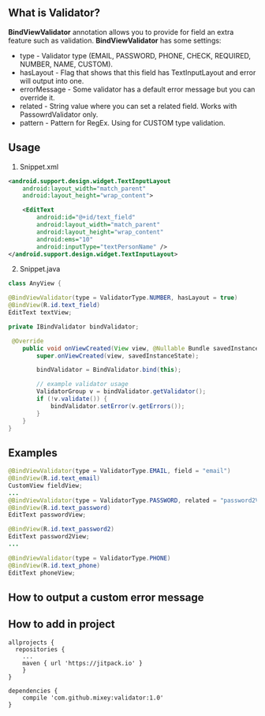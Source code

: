 ## What is Validator? 
**BindViewValidator** annotation allows you to provide for field an extra feature such as validation. **BindViewValidator** has some settings: 
* type - Validator type (EMAIL, PASSWORD, PHONE, CHECK, REQUIRED, NUMBER, NAME, CUSTOM).
* hasLayout - Flag that shows that this field has TextInputLayout and error will output into one.
* errorMessage - Some validator has a default error message but you can override it.
* related - String value where you can set a related field. Works with PassowrdValidator only.
* pattern - Pattern for RegEx. Using for CUSTOM type validation.

## Usage 

1) Snippet.xml
``` XML
<android.support.design.widget.TextInputLayout
	android:layout_width="match_parent"
	android:layout_height="wrap_content">

	<EditText
		android:id="@+id/text_field"
		android:layout_width="match_parent"
		android:layout_height="wrap_content"
		android:ems="10"
		android:inputType="textPersonName" />
</android.support.design.widget.TextInputLayout>

```
2) Snippet.java
``` Java
class AnyView {

@BindViewValidator(type = ValidatorType.NUMBER, hasLayout = true)
@BindView(R.id.text_field)
EditText textView;

private IBindValidator bindValidator;

 @Override
    public void onViewCreated(View view, @Nullable Bundle savedInstanceState) {
        super.onViewCreated(view, savedInstanceState);

        bindValidator = BindValidator.bind(this);

        // example validator usage 
        ValidatorGroup v = bindValidator.getValidator(); 
        if (!v.validate()) {
            bindValidator.setError(v.getErrors());            
        }
    }
}
```

## Examples
``` Java
@BindViewValidator(type = ValidatorType.EMAIL, field = "email")
@BindView(R.id.text_email)
CustomView fieldView;
...
@BindViewValidator(type = ValidatorType.PASSWORD, related = "password2View")
@BindView(R.id.text_password)
EditText passwordView;

@BindView(R.id.text_password2)
EditText password2View;
...

@BindViewValidator(type = ValidatorType.PHONE)
@BindView(R.id.text_phone)
EditText phoneView;
```
## How to output a custom error message


## How to add in project 
```
allprojects {
  repositories {
	...
	maven { url 'https://jitpack.io' }
	}
}

dependencies {
    compile 'com.github.mixey:validator:1.0'
}
```
